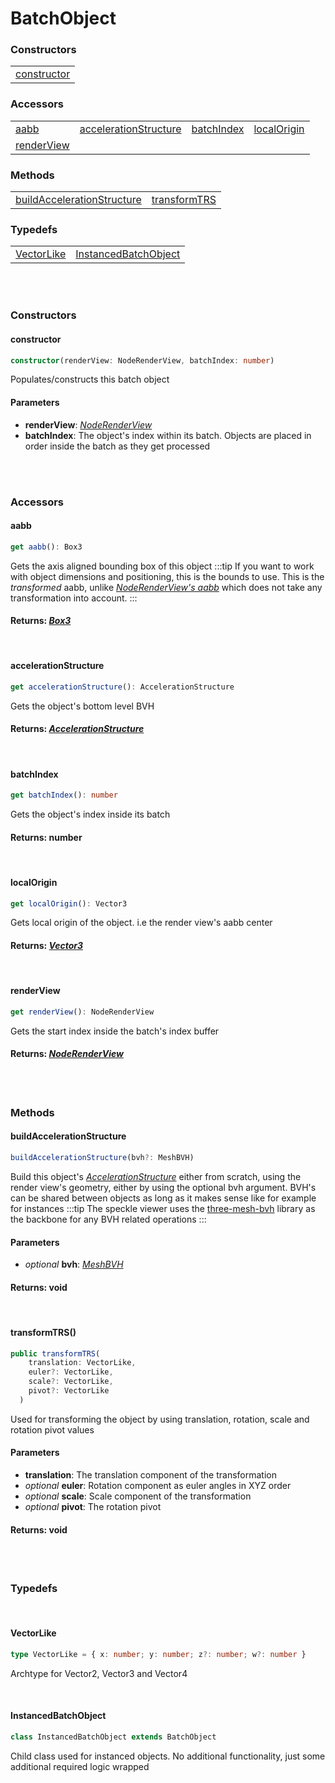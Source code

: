 # BatchObject

### <h3>Constructors</h3>
|  	| 
|---   
| [constructor](/viewer/batch-object-api.md#constructor)

### <h3>Accessors</h3>
|  	|   |   |   |
|---    |---    |---    |---
| [aabb](/viewer/batch-object-api.md#aabb) | [accelerationStructure](/viewer/batch-object-api.md#accelerationstructure) | [batchIndex](/viewer/batch-object-api.md#batchindex) | [localOrigin](/viewer/batch-object-api.md#localorigin) 
| [renderView](/viewer/batch-object-api.md#renderview)



### <h3>Methods</h3>
|  	| 	|
|---	|---
| [buildAccelerationStructure](/viewer/batch-object-api.md#buildaccelerationstructure) 	| [transformTRS](/viewer/batch-object-api.md#transformtrs) 	

### <h3>Typedefs</h3>
|  	|   |
|---	|---
| [VectorLike](/viewer/batch-object-api.md#vectorlike) | [InstancedBatchObject](/viewer/batch-object-api.md#instancedbatchobject)
<br><br>

### <h3>Constructors</h3>

#### <b>constructor</b>
```ts
constructor(renderView: NodeRenderView, batchIndex: number)
```
Populates/constructs this batch object
#### Parameters
- **renderView**: [*NodeRenderView*](/viewer/viewer/render-view-api.md)
- **batchIndex**: The object's index within its batch. Objects are placed in order inside the batch as they get processed 

<br>
<br>


### <h3>Accessors</h3>

#### <b>aabb</b>
```ts
get aabb(): Box3
```
Gets the axis aligned bounding box of this object
:::tip
If you want to work with object dimensions and positioning, this is the bounds to use. This is the *transformed* aabb, unlike [*NodeRenderView's aabb*](/viewer/render-view-api.md#aabb) which does not take any transformation into account. 
:::
#### Returns: [*Box3*](https://threejs.org/docs/index.html?q=box#api/en/math/Box3)

<br>

#### <b>accelerationStructure</b>
```ts
get accelerationStructure(): AccelerationStructure
```
Gets the object's bottom level BVH
#### Returns: [*AccelerationStructure*]()

<br>

#### <b>batchIndex</b>
```ts
get batchIndex(): number
```
Gets the object's index inside its batch
#### Returns: number

<br>

#### <b>localOrigin</b>
```ts
get localOrigin(): Vector3
```
Gets local origin of the object. i.e the render view's aabb center
#### Returns: [*Vector3*](https://threejs.org/docs/index.html?q=vec#api/en/math/Vector3)

<br>

#### <b>renderView</b>
```ts
get renderView(): NodeRenderView
```
Gets the start index inside the batch's index buffer
#### Returns: [*NodeRenderView*](/viewer/render-view-api.md)

<br>
<br>

### <h3>Methods</h3>
#### <b>buildAccelerationStructure</b>
```ts
buildAccelerationStructure(bvh?: MeshBVH)
```
Build this object's [*AccelerationStructure*]() either from scratch, using the render view's geometry, either by using the optional bvh argument. BVH's can be shared between objects as long as it makes sense like for example for instances
:::tip
The speckle viewer uses the [three-mesh-bvh](https://github.com/gkjohnson/three-mesh-bvh) library as the backbone for any BVH related operations
:::
#### Parameters
- *optional* **bvh**: [*MeshBVH*](https://github.com/gkjohnson/three-mesh-bvh)


#### Returns: void

<br>

#### <b>transformTRS()</b>
```ts
public transformTRS(
    translation: VectorLike,
    euler?: VectorLike,
    scale?: VectorLike,
    pivot?: VectorLike
  )
```
Used for transforming the object by using translation, rotation, scale and rotation pivot values
#### Parameters
- **translation**: The translation component of the transformation
- *optional* **euler**: Rotation component as euler angles in XYZ order
- *optional* **scale**: Scale component of the transformation
- *optional* **pivot**: The rotation pivot

#### Returns: void

<br>
<br>

### <h3>Typedefs</h3>

<br>

#### <b>VectorLike</b>

```ts
type VectorLike = { x: number; y: number; z?: number; w?: number }
```
Archtype for Vector2, Vector3 and Vector4

<br>

#### <b>InstancedBatchObject</b>
```ts
class InstancedBatchObject extends BatchObject
```
Child class used for instanced objects. No additional functionality, just some additional required logic wrapped



